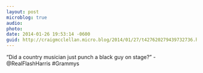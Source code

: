 ```yaml
---
layout: post
microblog: true
audio: 
photo: 
date: 2014-01-26 19:53:14 -0600
guid: http://craigmcclellan.micro.blog/2014/01/27/t427620279439732736.html
---
```

“Did a country musician just punch a black guy on stage?” - @RealFlashHarris #Grammys
